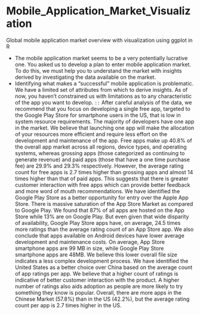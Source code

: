 # Mobile_Application_Market_Visualization
Global mobile application market overview with visualization using ggplot in R


  + The mobile application market seems to be a very potentially lucrative one. You asked us to develop a plan to enter mobile application market. To do this, we must help you to understand the market with insights derived by investigating the data available on the market.
  + Identifying what makes a “successful” mobile application is problematic. We have a limited set of attributes from which to derive insights. As of now, you haven’t constrained us with limitations as to any characteristic of the app you want to develop.
``::`` After careful analysis of the data, we recommend that you focus on developing a single free app, targeted to the Google Play Store for smartphone users in the US, that is low in system resource requirements.
  The majority of developers have one app in the market. We believe that launching one app will make the allocation of your resources more efficient and require less effort on the development and maintenance of the app.
  Free apps make up 40.8% of the overall app market across all regions, device types, and operating systems, whereas  grossing apps (those categorized as continuing to generate revenue) and paid apps (those that have a one time purchase fee) are 29.9% and 29.3% respectively. However, the average rating count for free apps is 2.7 times higher than grossing apps and almost 14 times higher than that of paid apps. This suggests that there is greater customer interaction with free apps which can provide better feedback and more word of mouth recommendations.
  We have identified the Google Play Store as a better opportunity for entry over the Apple App Store. There is massive saturation of the App Store Market as compared to Google Play. We found that 87% of all apps are hosted on the App Store while 13% are on Google Play. But even given that wide disparity of availability, Google Play Store apps have, on average, 24.5 times more ratings than the average rating count of an App Store app. We also conclude that apps available on Android devices have lower average development and maintenance costs. On average, App Store smartphone apps are 99 MB in size, while Google Play Store smartphone apps are 48MB. We believe this lower overall file size indicates a less complex development process.
  We have identified the United States as a better choice over China based on the average count of app ratings per app. We believe that a higher count of ratings is indicative of better customer interaction with the product. A higher number of ratings also aids adoption as people are more likely to try something they know is popular. Overall, there are more apps in the Chinese Market (57.8%) than in the US (42.2%), but the average rating count per app is 2.7 times higher in the US.
